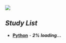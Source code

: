 <img src="https://capsule-render.vercel.app/api?type=waving&color=auto&height=300&section=header&text=Hello.&nbsp;Aloha.&fontSize=90" />

## _Study List_

- <a href="https://www.python.org/">**Python**</a> - ***2% loading...***
